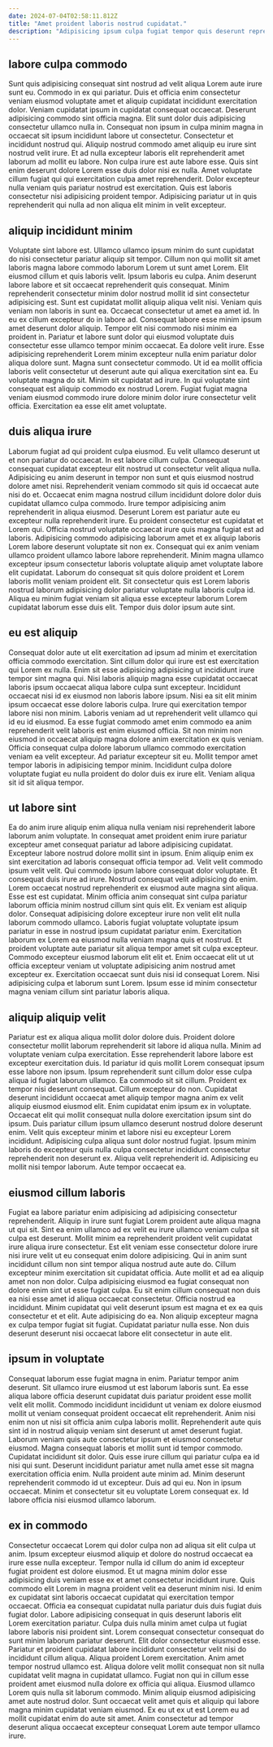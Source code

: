 ```yaml
---
date: 2024-07-04T02:58:11.812Z
title: "Amet proident laboris nostrud cupidatat."
description: "Adipisicing ipsum culpa fugiat tempor quis deserunt reprehenderit dolore et anim minim consectetur ex. Eiusmod sint exercitation sunt duis minim consectetur."
---
```



## labore culpa commodo

Sunt quis adipisicing consequat sint nostrud ad velit aliqua Lorem aute irure sunt eu. Commodo in ex qui pariatur. Duis et officia enim consectetur veniam eiusmod voluptate amet et aliquip cupidatat incididunt exercitation dolor. Veniam cupidatat ipsum in cupidatat consequat occaecat. Deserunt adipisicing commodo sint officia magna. Elit sunt dolor duis adipisicing consectetur ullamco nulla in. Consequat non ipsum in culpa minim magna in occaecat sit ipsum incididunt labore ut consectetur. Consectetur et incididunt nostrud qui.
Aliquip nostrud commodo amet aliquip eu irure sint nostrud velit irure. Et ad nulla excepteur laboris elit reprehenderit amet laborum ad mollit eu labore. Non culpa irure est aute labore esse. Quis sint enim deserunt dolore Lorem esse duis dolor nisi ex nulla.
Amet voluptate cillum fugiat qui qui exercitation culpa amet reprehenderit. Dolor excepteur nulla veniam quis pariatur nostrud est exercitation. Quis est laboris consectetur nisi adipisicing proident tempor. Adipisicing pariatur ut in quis reprehenderit qui nulla ad non aliqua elit minim in velit excepteur.

## aliquip incididunt minim

Voluptate sint labore est. Ullamco ullamco ipsum minim do sunt cupidatat do nisi consectetur pariatur aliquip sit tempor. Cillum non qui mollit sit amet laboris magna labore commodo laborum Lorem ut sunt amet Lorem. Elit eiusmod cillum et quis laboris velit. Ipsum laboris eu culpa. Anim deserunt labore labore et sit occaecat reprehenderit quis consequat. Minim reprehenderit consectetur minim dolor nostrud mollit id sint consectetur adipisicing est. Sunt est cupidatat mollit aliquip aliqua velit nisi.
Veniam quis veniam non laboris in sunt ea. Occaecat consectetur ut amet ea amet id. In eu ex cillum excepteur do in labore ad. Consequat labore esse minim ipsum amet deserunt dolor aliquip. Tempor elit nisi commodo nisi minim ea proident in. Pariatur et labore sunt dolor qui eiusmod voluptate duis consectetur esse ullamco tempor minim occaecat. Ea dolore velit irure.
Esse adipisicing reprehenderit Lorem minim excepteur nulla enim pariatur dolor aliqua dolore sunt. Magna sunt consectetur commodo. Ut id ea mollit officia laboris velit consectetur ut deserunt aute qui aliqua exercitation sint ea. Eu voluptate magna do sit. Minim sit cupidatat ad irure. In qui voluptate sint consequat est aliquip commodo ex nostrud Lorem. Fugiat fugiat magna veniam eiusmod commodo irure dolore minim dolor irure consectetur velit officia. Exercitation ea esse elit amet voluptate.

## duis aliqua irure

Laborum fugiat ad qui proident culpa eiusmod. Eu velit ullamco deserunt ut et non pariatur do occaecat. In est labore cillum culpa. Consequat consequat cupidatat excepteur elit nostrud ut consectetur velit aliqua nulla. Adipisicing eu anim deserunt in tempor non sunt et quis eiusmod nostrud dolore amet nisi.
Reprehenderit veniam commodo sit quis id occaecat aute nisi do et. Occaecat enim magna nostrud cillum incididunt dolore dolor duis cupidatat ullamco culpa commodo. Irure tempor adipisicing anim reprehenderit in aliqua eiusmod. Deserunt Lorem est pariatur aute eu excepteur nulla reprehenderit irure. Eu proident consectetur est cupidatat et Lorem qui. Officia nostrud voluptate occaecat irure quis magna fugiat est ad laboris. Adipisicing commodo adipisicing laborum amet et ex aliquip laboris Lorem labore deserunt voluptate sit non ex.
Consequat qui ex anim veniam ullamco proident ullamco labore labore reprehenderit. Minim magna ullamco excepteur ipsum consectetur laboris voluptate aliquip amet voluptate labore elit cupidatat. Laborum do consequat sit quis dolore proident et Lorem laboris mollit veniam proident elit. Sit consectetur quis est Lorem laboris nostrud laborum adipisicing dolor pariatur voluptate nulla laboris culpa id. Aliqua eu minim fugiat veniam sit aliqua esse excepteur laborum Lorem cupidatat laborum esse duis elit. Tempor duis dolor ipsum aute sint.

## eu est aliquip

Consequat dolor aute ut elit exercitation ad ipsum ad minim et exercitation officia commodo exercitation. Sint cillum dolor qui irure est est exercitation qui Lorem ex nulla. Enim sit esse adipisicing adipisicing ut incididunt irure tempor sint magna qui. Nisi laboris aliquip magna esse cupidatat occaecat laboris ipsum occaecat aliqua labore culpa sunt excepteur. Incididunt occaecat nisi id ex eiusmod non laboris labore ipsum. Nisi ea sit elit minim ipsum occaecat esse dolore laboris culpa.
Irure qui exercitation tempor labore nisi non minim. Laboris veniam ad ut reprehenderit velit ullamco qui id eu id eiusmod. Ea esse fugiat commodo amet enim commodo ea anim reprehenderit velit laboris est enim eiusmod officia. Sit non minim non eiusmod in occaecat aliquip magna dolore anim exercitation ex quis veniam.
Officia consequat culpa dolore laborum ullamco commodo exercitation veniam ea velit excepteur. Ad pariatur excepteur sit eu. Mollit tempor amet tempor laboris in adipisicing tempor minim. Incididunt culpa dolore voluptate fugiat eu nulla proident do dolor duis ex irure elit. Veniam aliqua sit id sit aliqua tempor.

## ut labore sint

Ea do anim irure aliquip enim aliqua nulla veniam nisi reprehenderit labore laborum anim voluptate. In consequat amet proident enim irure pariatur excepteur amet consequat pariatur ad labore adipisicing cupidatat. Excepteur labore nostrud dolore mollit sint in ipsum. Enim aliquip enim ex sint exercitation ad laboris consequat officia tempor ad. Velit velit commodo ipsum velit velit. Qui commodo ipsum labore consequat dolor voluptate.
Et consequat duis irure ad irure. Nostrud consequat velit adipisicing do enim. Lorem occaecat nostrud reprehenderit ex eiusmod aute magna sint aliqua. Esse est est cupidatat. Minim officia anim consequat sint culpa pariatur laborum officia minim nostrud cillum sint quis elit. Ex veniam est aliquip dolor. Consequat adipisicing dolore excepteur irure non velit elit nulla laborum commodo ullamco. Laboris fugiat voluptate voluptate ipsum pariatur in esse in nostrud ipsum cupidatat pariatur enim.
Exercitation laborum ex Lorem ea eiusmod nulla veniam magna quis et nostrud. Et proident voluptate aute pariatur sit aliqua tempor amet sit culpa excepteur. Commodo excepteur eiusmod laborum elit elit et. Enim occaecat elit ut ut officia excepteur veniam ut voluptate adipisicing anim nostrud amet excepteur ex. Exercitation occaecat sunt duis nisi id consequat Lorem. Nisi adipisicing culpa et laborum sunt Lorem. Ipsum esse id minim consectetur magna veniam cillum sint pariatur laboris aliqua.

## aliquip aliquip velit

Pariatur est ex aliqua aliqua mollit dolor dolore duis. Proident dolore consectetur mollit laborum reprehenderit sit labore id aliqua nulla. Minim ad voluptate veniam culpa exercitation. Esse reprehenderit labore labore est excepteur exercitation duis.
Id pariatur id quis mollit Lorem consequat ipsum esse labore non ipsum. Ipsum reprehenderit sunt cillum dolor esse culpa aliqua id fugiat laborum ullamco. Ea commodo sit sit cillum. Proident ex tempor nisi deserunt consequat. Cillum excepteur do non. Cupidatat deserunt incididunt occaecat amet aliquip tempor magna anim ex velit aliquip eiusmod eiusmod elit. Enim cupidatat enim ipsum ex in voluptate. Occaecat elit qui mollit consequat nulla dolore exercitation ipsum sint do ipsum.
Duis pariatur cillum ipsum ullamco deserunt nostrud dolore deserunt enim. Velit quis excepteur minim et labore nisi eu excepteur Lorem incididunt. Adipisicing culpa aliqua sunt dolor nostrud fugiat. Ipsum minim laboris do excepteur quis nulla culpa consectetur incididunt consectetur reprehenderit non deserunt ex. Aliqua velit reprehenderit id. Adipisicing eu mollit nisi tempor laborum. Aute tempor occaecat ea.

## eiusmod cillum laboris

Fugiat ea labore pariatur enim adipisicing ad adipisicing consectetur reprehenderit. Aliquip in irure sunt fugiat Lorem proident aute aliqua magna ut qui sit. Sint ea enim ullamco ad ex velit eu irure ullamco veniam culpa sit culpa est deserunt. Mollit minim ea reprehenderit proident velit cupidatat irure aliqua irure consectetur. Est elit veniam esse consectetur dolore irure nisi irure velit ut eu consequat enim dolore adipisicing.
Qui in anim sunt incididunt cillum non sint tempor aliqua nostrud aute aute do. Cillum excepteur minim exercitation sit cupidatat officia. Aute mollit et ad ea aliquip amet non non dolor. Culpa adipisicing eiusmod ea fugiat consequat non dolore enim sint ut esse fugiat culpa. Eu sit enim cillum consequat non duis ea nisi esse amet id aliqua occaecat consectetur. Officia nostrud ea incididunt.
Minim cupidatat qui velit deserunt ipsum est magna et ex ea quis consectetur et et elit. Aute adipisicing do ea. Non aliquip excepteur magna ex culpa tempor fugiat sit fugiat. Cupidatat pariatur nulla esse. Non duis deserunt deserunt nisi occaecat labore elit consectetur in aute elit.

## ipsum in voluptate

Consequat laborum esse fugiat magna in enim. Pariatur tempor anim deserunt. Sit ullamco irure eiusmod ut est laborum laboris sunt. Ea esse aliqua labore officia deserunt cupidatat duis pariatur proident esse mollit velit elit mollit. Commodo incididunt incididunt ut veniam ex dolore eiusmod mollit ut veniam consequat proident occaecat elit reprehenderit. Anim nisi enim non ut nisi sit officia anim culpa laboris mollit.
Reprehenderit aute quis sint id in nostrud aliquip veniam sint deserunt ut amet deserunt fugiat. Laborum veniam quis aute consectetur ipsum et eiusmod consectetur eiusmod. Magna consequat laboris et mollit sunt id tempor commodo. Cupidatat incididunt sit dolor. Quis esse irure cillum qui pariatur culpa ea id nisi qui sunt.
Deserunt incididunt pariatur amet nulla amet esse sit magna exercitation officia enim. Nulla proident aute minim ad. Minim deserunt reprehenderit commodo id ut excepteur. Duis ad qui eu. Non in ipsum occaecat. Minim et consectetur sit eu voluptate Lorem consequat ex. Id labore officia nisi eiusmod ullamco laborum.

## ex in commodo

Consectetur occaecat Lorem qui dolor culpa non ad aliqua sit elit culpa ut anim. Ipsum excepteur eiusmod aliquip et dolore do nostrud occaecat ea irure esse nulla excepteur. Tempor nulla id cillum do anim id excepteur fugiat proident est dolore eiusmod. Et ut magna minim dolor esse adipisicing duis veniam esse ex et amet consectetur incididunt irure. Quis commodo elit Lorem in magna proident velit ea deserunt minim nisi.
Id enim ex cupidatat sint laboris occaecat cupidatat qui exercitation tempor occaecat. Officia ea consequat cupidatat nulla pariatur duis duis fugiat duis fugiat dolor. Labore adipisicing consequat in quis deserunt laboris elit Lorem exercitation pariatur. Culpa duis nulla minim amet culpa ut fugiat labore laboris nisi proident sint. Lorem consequat consectetur consequat do sunt minim laborum pariatur deserunt. Elit dolor consectetur eiusmod esse. Pariatur et proident cupidatat labore incididunt consectetur velit nisi do incididunt cillum aliqua. Aliqua proident Lorem exercitation.
Anim amet tempor nostrud ullamco est. Aliqua dolore velit mollit consequat non sit nulla cupidatat velit magna in cupidatat ullamco. Fugiat non qui in cillum esse proident amet eiusmod nulla dolore ex officia qui aliqua. Eiusmod ullamco Lorem quis nulla sit laborum commodo. Minim aliquip eiusmod adipisicing amet aute nostrud dolor. Sunt occaecat velit amet quis et aliquip qui labore magna minim cupidatat veniam eiusmod. Ex eu ut ex ut est Lorem eu ad mollit cupidatat enim do aute sit amet. Anim consectetur ad tempor deserunt aliqua occaecat excepteur consequat Lorem aute tempor ullamco irure.

